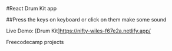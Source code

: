 #React Drum Kit app

##Press the keys on keyboard or click on them make some sound


Live Demo: [Drum Kit]https://nifty-wiles-f67e2a.netlify.app/



Freecodecamp projects
